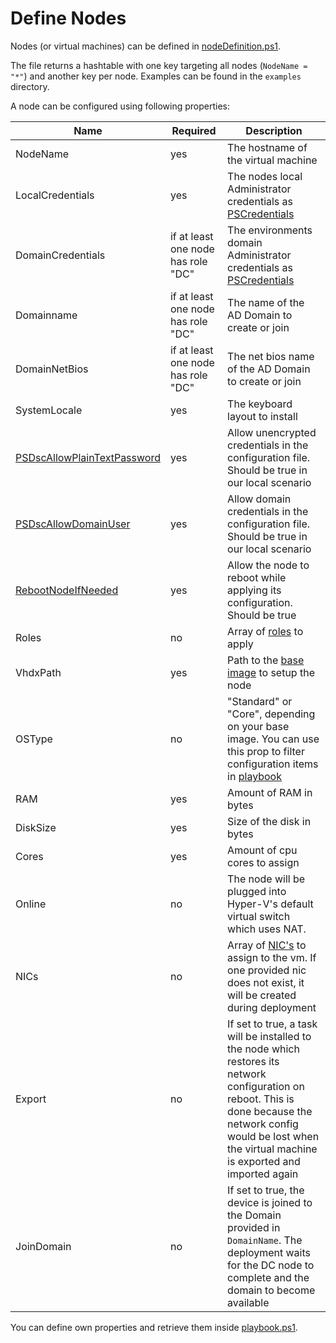 # Define Nodes

Nodes (or virtual machines) can be defined in [nodeDefinition.ps1](../nodeDefinition.ps1).

The file returns a hashtable with one key targeting all nodes (```NodeName = "*"```) and another key per node. Examples can be found in the ```examples``` directory.

A node can be configured using following properties:

|Name|Required|Description|
|----|--------|-----------|
|NodeName|yes|The hostname of the virtual machine|
|LocalCredentials|yes|The nodes local Administrator credentials as [PSCredentials](https://docs.microsoft.com/en-us/dotnet/api/system.management.automation.pscredential)|
|DomainCredentials|if at least one node has role "DC"|The environments domain Administrator credentials as [PSCredentials](https://docs.microsoft.com/en-us/dotnet/api/system.management.automation.pscredential)|
|Domainname|if at least one node has role "DC"|The name of the AD Domain to create or join|
|DomainNetBios|if at least one node has role "DC"|The net bios name of the AD Domain to create or join|
|SystemLocale|yes|The keyboard layout to install|
|[PSDscAllowPlainTextPassword](https://docs.microsoft.com/en-us/powershell/dsc/configurations/configdatacredentials?view=dsc-1.1)|yes|Allow unencrypted credentials in the configuration file. Should be true in our local scenario|
|[PSDscAllowDomainUser](https://docs.microsoft.com/en-us/powershell/dsc/configurations/configdatacredentials?view=dsc-1.1)|yes|Allow domain credentials in the configuration file. Should be true in our local scenario|
|[RebootNodeIfNeeded](https://docs.microsoft.com/en-us/powershell/dsc/configurations/reboot-a-node?view=dsc-1.1)|yes|Allow the node to reboot while applying its configuration. Should be true|
|Roles|no|Array of [roles](4_define_apps_and_roles.md) to apply|
|VhdxPath|yes|Path to the [base image](2_base_image.md) to setup the node|
|OSType|no|"Standard" or "Core", depending on your base image. You can use this prop to filter configuration items in [playbook](../playbook.ps1)|
|RAM|yes|Amount of RAM in bytes|
|DiskSize|yes|Size of the disk in bytes|
|Cores|yes|Amount of cpu cores to assign|
|Online|no|The node will be plugged into Hyper-V's default virtual switch which uses NAT.|
|NICs|no|Array of [NIC's](../ps/classes.ps1) to assign to the vm. If one provided nic does not exist, it will be created during deployment|
|Export|no|If set to true, a task will be installed to the node which restores its network configuration on reboot. This is done because the network config would be lost when the virtual machine is exported and imported again|
|JoinDomain|no|If set to true, the device is joined to the Domain provided in ```DomainName```. The deployment waits for the DC node to complete and the domain to become available|

You can define own properties and retrieve them inside [playbook.ps1](../playbook.ps1).